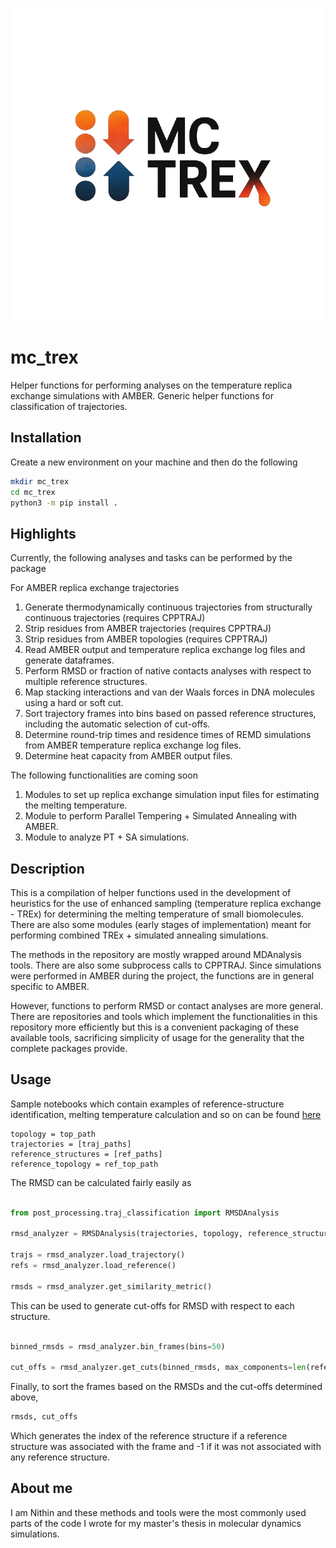 <p align="center">
  <img src="../assets/logo1_nobg.png" width="500" height="500">
</p>

# mc_trex

Helper functions for performing analyses on the temperature replica exchange simulations with AMBER. Generic helper functions for classification of trajectories. 

## Installation
Create a new environment on your machine and then do the following
``` bash
mkdir mc_trex
cd mc_trex
python3 -m pip install .
```


## Highlights

Currently, the following analyses and tasks can be performed by the package

For AMBER replica exchange trajectories
1. Generate thermodynamically continuous trajectories from structurally continuous trajectories (requires CPPTRAJ)
2. Strip residues from AMBER trajectories (requires CPPTRAJ)
3. Strip residues from AMBER topologies (requires CPPTRAJ)
4. Read AMBER output and temperature replica exchange log files and generate dataframes.
5. Perform RMSD or fraction of native contacts analyses with respect to multiple reference structures.
6. Map stacking interactions and van der Waals forces in DNA molecules using a hard or soft cut.
7. Sort trajectory frames into bins based on passed reference structures, including the automatic selection of cut-offs.
8. Determine round-trip times and residence times of REMD simulations from AMBER temperature replica exchange log files.
9. Determine heat capacity from AMBER output files.

The following functionalities are coming soon
1. Modules to set up replica exchange simulation input files for estimating the melting temperature. 
2. Module to perform Parallel Tempering + Simulated Annealing with AMBER.
3. Module to analyze PT + SA simulations.

## Description

This is a compilation of helper functions used in the development of heuristics for the use of enhanced sampling (temperature replica exchange - TREx) 
for determining the melting temperature of small biomolecules. There are also some modules (early stages of implementation) meant for performing combined TREx + simulated annealing 
simulations.

The methods in the repository are mostly wrapped around MDAnalysis tools. There are also some subprocess calls to CPPTRAJ. Since simulations were performed in AMBER during the project, the 
functions are in general specific to AMBER.

However, functions to perform RMSD or contact analyses are more general. There are repositories and tools which implement the functionalities in this repository more efficiently
but this is a convenient packaging of these available tools, sacrificing simplicity of usage for the generality that the complete packages provide.

## Usage

Sample notebooks which contain examples of reference-structure identification, melting temperature calculation and so on can be found [here](examples)

```{r,eval=False,tidy=False}
topology = top_path
trajectories = [traj_paths] 
reference_structures = [ref_paths]
reference_topology = ref_top_path
```

The RMSD can be calculated fairly easily as 

```python

from post_processing.traj_classification import RMSDAnalysis

rmsd_analyzer = RMSDAnalysis(trajectories, topology, reference_structures, reference_topology)

trajs = rmsd_analyzer.load_trajectory()
refs = rmsd_analyzer.load_reference()

rmsds = rmsd_analyzer.get_similarity_metric()
```

This can be used to generate cut-offs for RMSD with respect to each structure.

```python

binned_rmsds = rmsd_analyzer.bin_frames(bins=50)

cut_offs = rmsd_analyzer.get_cuts(binned_rmsds, max_components=len(reference_structures)+5, height=1)
```

Finally, to sort the frames based on the RMSDs and the cut-offs determined above,
```python
rmsds, cut_offs

```

Which generates the index of the reference structure if a reference structure was associated with the frame and -1 if it was not associated with any reference structure.

## About me
I am Nithin and these methods and tools were the most commonly used parts of the code I wrote for my master's thesis in molecular dynamics simulations.  


